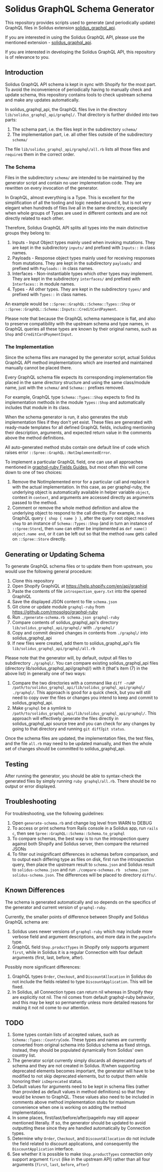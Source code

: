 # Solidus GraphQL Schema Generator

This repository provides scripts used to generate (and periodically update) GraphQL files in Solidus extension [solidus_graphql_api](https://github.com/boomerdigital/solidus_graphql_api).

If you are interested in using the Solidus GraphQL API, please use the mentioned extension - [solidus_graphql_api](https://github.com/boomerdigital/solidus_graphql_api).

If you are interested in developing the Solidus GraphQL API, this repository is of relevance to you.

## Introduction

Solidus GraphQL API schema is kept in sync with Shopify for the most part. To avoid the inconvenience of periodically having to manually check and update schema, this repository contains tools to check upstream schema and make any updates automatically.

In solidus_graphql_api, the GraphQL files live in the directory `lib/solidus_graphql_api/graphql/`. That directory is further divided into two parts:

1. The schema part, i.e. the files kept in the subdirectory `schema/`
1. The implementation part, i.e. all other files outside of the subdirectory `schema/`

The file `lib/solidus_graphql_api/graphql/all.rb` lists all those files and `require`s them in the correct order.

### The Schema

Files in the subdirectory `schema/` are intended to be maintained by the generator script and contain no user implementation code. They are rewritten on every invocation of the generator.

In GraphQL, almost everything is a Type. This is excellent for the simplification of all the tooling and logic needed around it, but is not very elegant when hundreds of files live all in the same directory, especially when whole groups of Types are used in different contexts and are not directly related to each other.

Therefore, Solidus GraphQL API splits all types into the main distinctive groups they belong to:

1. Inputs - Input Object types mainly used when invoking mutations. They are kept in the subdirectory `inputs/` and prefixed with `Inputs::` in class names.
1. Payloads - Response object types mainly used for receiving responses from mutations. They are kept in the subdirectory `payloads/` and prefixed with `Payloads::` in class names.
1. Interfaces - Non-instantiable types which other types may implement. They are kept in the subdirectory `interfaces/` and prefixed with `Interfaces::` in module names. 
1. Types - All other types. They are kept in the subdirectory `types/` and prefixed with `Types::` in class names.

An example would be `::Spree::GraphQL::Schema::Types::Shop` or `::Spree::GraphQL::Schema::Inputs::CreditCardPayment`.

Please note that because the GraphQL schema namespace is flat, and also to preserve compatibility with the upstream schema and type names, in GraphQL queries all these types are known by their original names, such as `Shop` and `CreditCardPaymentInput`.

### The Implementation

Since the schema files are managed by the generator script, actual Solidus GraphQL API method implementations which are inserted and maintained manually cannot be placed there.

Every GraphQL schema file expects its corresponding implementation file placed in the same directory structure and using the same class/module name, just with the `schema/` and `Schema::` prefixes removed.

For example, GraphQL type `Schema::Types::Shop` expects to find its implementation methods in the module `Types::Shop` and automatically includes that module in its class.

When the schema generator is run, it also generates the stub implementation files if they don't yet exist. These files are generated with ready-made templates for all defined GraphQL fields, including mentioning their description, arguments, and expected return value in the comments above the method definitions.

All auto-generated method stubs contain one default line of code which raises error `::Spree::GraphQL::NotImplementedError`.

To implement a particular GraphQL field, one can use all approaches mentioned in [graphql-ruby Fields Guides](http://graphql-ruby.org/guides#fields-guides), but most often this will come down to one of two choices:

1. Remove the NotImplemented error for a particular call and replace it with the actual implementation. In this case, as per graphql-ruby, the underlying object is automatically available in helper variable `object`, context in `context`, and arguments are accessed directly as arguments passed to the method.
1. Comment or remove the whole method definition and allow the underlying object to respond to the call directly. For example, in a GraphQL query `{ shop { name } }`, after the query root object resolves `shop` to an instance of `Schema::Types::Shop` (and in turn an instance of `::Spree:Store`), then `name` can either be implemented as `def name() object.name end`, or it can be left out so that the method `name` gets called on `::Spree::Store` directly.

## Generating or Updating Schema

To generate GraphQL schema files or to update them from upstream, you would use the following general procedure:

1. Clone this repository
1. Open Shopify GraphiQL at https://help.shopify.com/en/api/graphiql
1. Paste the contents of file `introspection_query.txt` into the opened GraphiQL
1. Save the displayed JSON content to file `schema.json`
1. Git clone or update module `graphql-ruby` from https://github.com/rmosolgo/graphql-ruby
1. Run `./generate-schema.rb schema.json graphql-ruby`
1. Compare contents of solidus_graphql_api's directory `lib/solidus_graphql_api/graphql/` with `./graphql/`
1. Copy and commit desired changes in contents from `./graphql/` into solidus_graphql_api
1. If new files were created, add them to solidus_graphql_api's file `lib/solidus_graphql_api/graphql/all.rb`

Please note that the generator will, by default, output all files to subdirectory `./graphql/`. You can compare existing solidus_graphql_api files (directory lib/solidus_graphql_api/graphql/) with it (that's item (7) in the above list) in generally one of two ways:

1. Compare the two directories with a command like `diff -ruNP /path/to/solidus_graphql_api/lib/solidus_graphql_api/graphql/ ./graphql/`. This approach is good for a quick check, but you will still need to copy over the files or changes you intend to keep and commit to solidus_graphql_api.
1. Make `graphql` be a symlink to `/path/to/solidus_graphql_api/lib/solidus_graphql_api/graphql/`. This approach will effectively generate the files directly in solidus_graphql_api source tree and you can check for any changes by going to that directory and running `git diff`/`git status`.

Once the schema files are updated, the implementation files, the test files, and the file `all.rb` may need to be updated manually, and then the whole set of changes should be committed to solidus_graphql_api.

## Testing

After running the generator, you should be able to syntax-check the generated files by simply running `ruby graphql/all.rb`. There should be no output or error displayed.

## Troubleshooting

For troubleshooting, use the following guidelines:

1. Open `generate-schema.rb` and change log level from WARN to DEBUG
1. To access or print schema from Rails console in a Solidus app, run `rails c`, then see `Spree::GraphQL::Schema::Schema.to_graphql`
1. To compare schemas, the best way is to run the introspection query against both Shopify and Solidus server, then compare the returned JSONs
1. To filter out insignificant differences in schemas before comparison, and to output each differing type as files on disk, first run the introspection query, then place the upstream result to `schema.json` and Solidus result to `solidus-schema.json` and run `./compare-schemas.rb  schema.json  solidus-schema.json`. The differences will be placed to directory `diffs/`.

## Known Differences

The schema is generated automatically and so depends on the specifics of the generator and current version of `graphql-ruby`.

Currently, the smaller points of difference between Shopify and Solidus GraphQL schema are:

1. Solidus uses newer versions of `graphql-ruby` which may include more verbose field and argument descriptions, and more data in the `pageInfo` type.
1. GraphQL field `Shop.productTypes` in Shopify only supports argument `first`, while in Solidus it is a regular Connection with four default arguments (first, last, before, after).

Possibly more significant differences:

1. GraphQL types `Order`, `Checkout`, and `DiscountAllocation` in Solidus do not include the fields related to type `DiscountApplication`. This will be fixed.
1. In Solidus, all Connection types can return nil whereas in Shopify they are explicitly not nil. The nil comes from default graphql-ruby behavior, and this may be kept so permanently unless more detailed reasons for making it not nil come to our attention.

## TODO

1. Some types contain lists of accepted values, such as `Schema::Types::CountryCode`. These types and names are currently converted from original schema into Solidus schema as fixed strings. Instead, they should be populated dynamically from Solidus' own country list.
1. The generator script currently simply discards all deprecated parts of schema and they are not created in Solidus. If/when supporting deprecated elements becomes important, the generator will have to be modified to not skip deprecated elements, but to output them while honoring their `isDeprecated` status.
1. Default values for arguments need to be kept in schema files (rather than provided as default values in method definitions) so that they would be known to GraphQL. These values also need to be included in comments above method implementation stubs for maximum convenience when one is working on adding the method implementations.
1. In some places, first/last/before/after/pageInfo may still appear mentioned literally. If so, the generator should be updated to avoid outputting these since they are handled automatically by Connection types.
1. Determine why `Order`, `Checkout`, and `DiscountAllocation` do not include the field related to discount applications, and consequently the `DiscountApplication` interface.
1. See whether it is possible to make `Shop.productTypes` connection only support argument `first` (like in the upstream API) rather than all four arguments (`first`, `last`, `before`, `after`)
